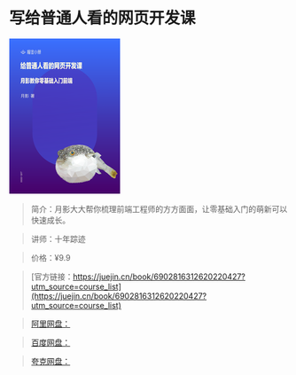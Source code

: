 # 写给普通人看的网页开发课

![img](../../assets/13384b31ee5e48abaaf0908f35c57c5b~tplv-k3u1fbpfcp-no-mark_280_280_200_280.png)

> 简介：月影大大帮你梳理前端工程师的方方面面，让零基础入门的萌新可以快速成长。

> 讲师：十年踪迹

> 价格：¥9.9

> [官方链接：https://juejin.cn/book/6902816312620220427?utm_source=course_list](https://juejin.cn/book/6902816312620220427?utm_source=course_list)

> [阿里网盘：]()

> [百度网盘：]()

> [夸克网盘：]()

